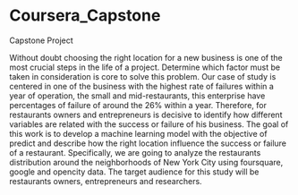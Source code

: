 # Coursera_Capstone
Capstone Project 

Without doubt choosing the right location for a new business is one of the most crucial steps in the life of a project. Determine which factor must be taken in consideration is core to solve this problem. Our case of study is centered in one of the business with the highest rate of failures within a year of operation, the small and mid-restaurants, this enterprise have percentages of failure of around the 26% within a year. Therefore, for restaurants owners and entrepreneurs is decisive to identify how different variables are related with the success or failure of his business.
The goal of this work is to develop a machine learning model with the objective of predict and describe how the right location influence the success or failure of a restaurant. Specifically, we are going to analyze the restaurants distribution around the neighborhoods of New York City using foursquare, google and opencity data. The target audience for this study will be restaurants owners, entrepreneurs and researchers.
